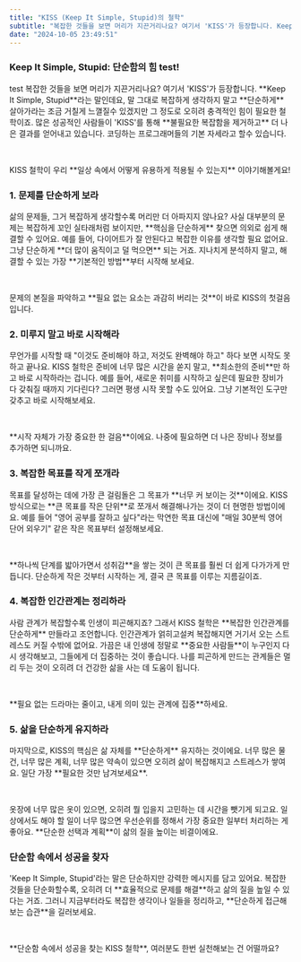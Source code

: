 ```yaml
---
title: "KISS (Keep It Simple, Stupid)의 철학"
subtitle: "복잡한 것들을 보면 머리가 지끈거리나요? 여기서 'KISS'가 등장합니다. Keep It Simple, Stupid 라는 말인데요, 말 그대로 복잡하게 생각하지 말고 단순하게 살아가라는 철학입니다. 사실 많은 성공적인 사람들도 'KISS'를 통해 불필요한 복잡함을 제거하고 더 나은 결과를 얻어냅니다. KISS 철학이 우리 일상 속에서 어떻게 유용하게 적용될 수 있는지 알아보겠습니다."
date: "2024-10-05 23:49:51"
---
```

### Keep It Simple, Stupid: 단순함의 힘 test!

<p>test 복잡한 것들을 보면 머리가 지끈거리나요? 여기서 'KISS'가 등장합니다. **Keep It Simple, Stupid**라는 말인데요, 말 그대로 복잡하게 생각하지 말고 **단순하게** 살아가라는 조금 거칠게 느껼질수 있겠지만 그 정도로 오히려 충격적인 힘이 필요한 철학이죠. 많은 성공적인 사람들이 'KISS'를 통해 **불필요한 복잡함을 제거하고** 더 나은 결과를 얻어내고 있습니다. 코딩하는 프로그래머들의 기본 자세라고 할수 있습니다.</p>
<br />
<p>KISS 철학이 우리 **일상 속에서 어떻게 유용하게 적용될 수 있는지** 이야기해볼게요!</p>


### 1. 문제를 단순하게 보라

<p>삶의 문제들, 그거 복잡하게 생각할수록 머리만 더 아파지지 않나요? 사실 대부분의 문제는 복잡하게 꼬인 실타래처럼 보이지만, **핵심을 단순하게** 찾으면 의외로 쉽게 해결할 수 있어요. 예를 들어, 다이어트가 잘 안된다고 복잡한 이유를 생각할 필요 없어요. 그냥 단순하게 **더 많이 움직이고 덜 먹으면** 되는 거죠. 지나치게 분석하지 말고, 해결할 수 있는 가장 **기본적인 방법**부터 시작해 보세요.</p>
<br />
<p>
문제의 본질을 파악하고 **필요 없는 요소는 과감히 버리는 것**이 바로 KISS의 첫걸음입니다.</p>


### 2. 미루지 말고 바로 시작해라

<p>무언가를 시작할 때 "이것도 준비해야 하고, 저것도 완벽해야 하고" 하다 보면 시작도 못하고 끝나요. KISS 철학은 준비에 너무 많은 시간을 쏟지 말고, **최소한의 준비**만 하고 바로 시작하라는 겁니다. 예를 들어, 새로운 취미를 시작하고 싶은데 필요한 장비가 다 갖춰질 때까지 기다린다? 그러면 평생 시작 못할 수도 있어요. 그냥 기본적인 도구만 갖추고 바로 시작해보세요.
</p> 
<br />
<p>**시작 자체가 가장 중요한 한 걸음**이에요. 나중에 필요하면 더 나은 장비나 정보를 추가하면 되니까요.</p>

### 3. 복잡한 목표를 작게 쪼개라

<p>목표를 달성하는 데에 가장 큰 걸림돌은 그 목표가 **너무 커 보이는 것**이에요. KISS 방식으로는 **큰 목표를 작은 단위**로 쪼개서 해결해나가는 것이 더 현명한 방법이에요. 예를 들어 "영어 공부를 잘하고 싶다"라는 막연한 목표 대신에 "매일 30분씩 영어 단어 외우기" 같은 작은 목표부터 설정해보세요.
</p>
<br /> 
<p>**하나씩 단계를 밟아가면서 성취감**을 쌓는 것이 큰 목표를 훨씬 더 쉽게 다가가게 만듭니다. 단순하게 작은 것부터 시작하는 게, 결국 큰 목표를 이루는 지름길이죠.</p>

### 4. 복잡한 인간관계는 정리하라

<p>사람 관계가 복잡할수록 인생이 피곤해지죠? 그래서 KISS 철학은 **복잡한 인간관계를 단순하게** 만들라고 조언합니다. 인간관계가 얽히고설켜 복잡해지면 거기서 오는 스트레스도 커질 수밖에 없어요. 가끔은 내 인생에 정말로 **중요한 사람들**이 누구인지 다시 생각해보고, 그들에게 더 집중하는 것이 좋습니다. 나를 피곤하게 만드는 관계들은 멀리 두는 것이 오히려 더 건강한 삶을 사는 데 도움이 됩니다.
</p>
<br />
<p> **필요 없는 드라마는 줄이고, 내게 의미 있는 관계에 집중**하세요.</p>


### 5. 삶을 단순하게 유지하라

<p>마지막으로, KISS의 핵심은 삶 자체를 **단순하게** 유지하는 것이에요. 너무 많은 물건, 너무 많은 계획, 너무 많은 약속이 있으면 오히려 삶이 복잡해지고 스트레스가 쌓여요. 일단 가장 **필요한 것만 남겨보세요**.
</p>
<br />
<p> 옷장에 너무 많은 옷이 있으면, 오히려 뭘 입을지 고민하는 데 시간을 뺏기게 되고요. 일상에서도 해야 할 일이 너무 많으면 우선순위를 정해서 가장 중요한 일부터 처리하는 게 좋아요. **단순한 선택과 계획**이 삶의 질을 높이는 비결이에요.
</p>


### 단순함 속에서 성공을 찾자

<p>'Keep It Simple, Stupid'라는 말은 단순하지만 강력한 메시지를 담고 있어요. 복잡한 것들을 단순화할수록, 오히려 더 **효율적으로 문제를 해결**하고 삶의 질을 높일 수 있다는 거죠. 그러니 지금부터라도 복잡한 생각이나 일들을 정리하고, **단순하게 접근해보는 습관**을 길러보세요.
</p>
<br />
<p> **단순함 속에서 성공을 찾는 KISS 철학**, 여러분도 한번 실천해보는 건 어떨까요?</p>